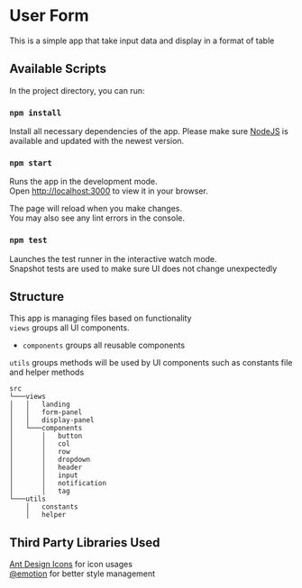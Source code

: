 # User Form

This is a simple app that take input data and display in a format of table
## Available Scripts

In the project directory, you can run:

### `npm install`

Install all necessary dependencies of the app. Please make sure [NodeJS](https://nodejs.org/en) is available and updated with the newest version.

### `npm start`

Runs the app in the development mode.\
Open [http://localhost:3000](http://localhost:3000) to view it in your browser.

The page will reload when you make changes.\
You may also see any lint errors in the console.

### `npm test`

Launches the test runner in the interactive watch mode.\
Snapshot tests are used to make sure UI does not change unexpectedly

## Structure
This app is managing files based on functionality \
`views` groups all UI components.
* `components` groups all reusable components

`utils` groups methods will be used by UI components such as constants file and helper methods
```
src
└───views
│   │   landing
│   │   form-panel
│   │   display-panel
│   └───components
│       │   button
│       │   col
│       │   row
│       │   dropdown
│       │   header
│       │   input
│       │   notification
│       │   tag
└───utils
    │   constants
    │   helper
```

## Third Party Libraries Used
[Ant Design Icons](https://ant.design/components/icon) for icon usages \
[@emotion](https://emotion.sh/docs/introduction) for better style management
